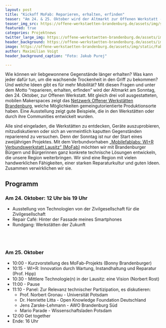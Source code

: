 ```yaml
---
layout: post
title: "Kickoff MoFab: Reparieren, erhalten, erfinden"
teaser: "Am 24. & 25. Oktober wird der Altmarkt zur Offenen Werkstatt - und du bist eingeladen"
teaser_img_src: https://offene-werkstaetten-brandenburg.de/assets/img/static/Fabmobil_Aktion18-800x434-1.jpg
featured: true
categories: Projektnews
twitter_large_img: https://offene-werkstaetten-brandenburg.de/assets/img/static/Fabmobil_Aktion18-800x434-1.jpg
header_background: https://offene-werkstaetten-brandenburg.de/assets/img/static/Fabmobil_Aktion18-800x434-1.jpg
image: https://offene-werkstaetten-brandenburg.de/assets/img/static/Fabmobil_Aktion18-800x434-1.jpg
author: Maximilian Voigt
header_background_caption: "Foto: Jakub Purej"

---
```


Wie können wir liebgewonnene Gegenstände länger erhalten? Was kann jeder dafür tun, um die wachsende Trockenheit in den Griff zu bekommen? Und welche Ideen gibt es für mehr Mobilität? Mit diesen Fragen und unter dem Motto “reparieren, erhalten, erfinden” wird der Altmarkt am Sonntag, den 24. Oktober, zur Offenen Werkstatt. Mit gleich drei voll ausgestatteten, mobilen Makerspaces zeigt das [Netzwerk Offener Werkstätten Brandenburg](https://offene-werkstaetten-brandenburg.de/), welche Möglichkeiten gemeingutorientierte Produktionsorte haben. Eine Ausstellung zeigt gute Beispiele, die in den Werkstätten oder durch ihre Communities entwickelt wurden.

Alle sind eingeladen, die Werkstätten zu entdecken, Geräte auszuprobieren, mitzudiskutieren oder sich an vermeintlich kaputten Gegenständen reparierend zu versuchen. Denn der Sonntag ist nur der Start eines zweijährigen Projektes. Mit dem Verbundvorhaben [„Mobilefablabs: WI+R Verbundswerkstatt Lausitz“ (MoFab)](https://digitale-reparaturfabrik.de/projekte/) möchten wir mit Brandenburger Bürgern und Bürgerinnen ganz konkrete technische Lösungen entwickeln, die unsere Region weiterbringen. Wir sind eine Region mit vielen handwerklichen Fähigkeiten, einer starken Reparaturkultur und guten Ideen. Zusammen verwirklichen wir sie.

## Programm
### Am 24. Oktober: 12 Uhr bis 19 Uhr
* Ausstellung von Technologien von der Zivilgesellschaft für die Zivilgesellschaft
* Repair Café: Hinter der Fassade meines Smartphones
* Rundgang: Werkstätten der Zukunft

<br><br>
### Am 25. Oktober
* 10:00 - Kurzvorstellung des MoFab-Projekts (Bonny Brandenburger)
* 10:15 - WI+R: Innovation durch Wartung, Instandhaltung und Reparatur (Prof. Hipp)
* 10:30 - Mittlere Technologie(n) in der Lausitz: eine Vision (Norbert Rost)
* 11:00 - Pause
* 11:10 - Panel: Zur Relevanz technischer Partizipation, es diskutieren:
  * Prof. Norbert Gronau - Universität Potsdam
  * Dr. Henriette Litta - Open Knowledge Foundation Deutschland
  * Jens Zarske-Lehmann - AWO Brandenburg Süd
  * Mario Parade - Wissenschaftsladen Potsdam
* 12:00 Get together
* Ende: 16 Uhr